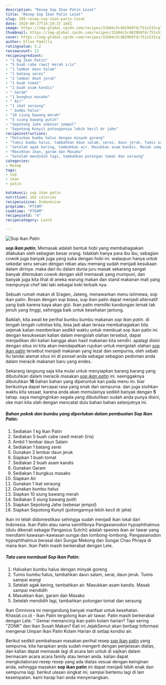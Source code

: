 ```yaml
---
description: "Resep Sop Ikan Patin Lezat"
title: "Resep Sop Ikan Patin Lezat"
slug: 309-resep-sop-ikan-patin-lezat
date: 2020-08-27T14:19:37.168Z
image: https://img-global.cpcdn.com/recipes/31b04c5c4829b97d/751x532cq70/sop-ikan-patin-foto-resep-utama.jpg
thumbnail: https://img-global.cpcdn.com/recipes/31b04c5c4829b97d/751x532cq70/sop-ikan-patin-foto-resep-utama.jpg
cover: https://img-global.cpcdn.com/recipes/31b04c5c4829b97d/751x532cq70/sop-ikan-patin-foto-resep-utama.jpg
author: Ellen Padilla
ratingvalue: 3.2
reviewcount: 13
recipeingredient:
- "1 kg Ikan Patin"
- "5 buah cabe rawit merah iris"
- "1 lembar daun Salam"
- "1 batang serei"
- "2 lembar daun jeruk"
- "1 buah tomat"
- "2 buah asam kandis"
- " Garam"
- "1 bungkus masako"
- " Air"
- "1 ikat seraung"
- " bumbu halus"
- "10 siung bawang merah"
- "5 siung bawang putih"
- "Sepotong Jahe sebesar jempol"
- "Sepotong Kunyit potongannya lebih kecil dr jahe"
recipeinstructions:
- "Haluskan bumbu halus dengan minyak goreng"
- "Tumis bumbu halus, tambahkan daun salam, serai, daun jeruk. Tumis sampai wangi"
- "Setelah agak kering, tambahkan air. Masukkan asam kandis. Masak sampai mendidih"
- "Masukkan ikan, garam dan Masako"
- "Setelah mendidih lagi, tambahkan potongan tomat dan seraung"
categories:
- Resep
tags:
- sop
- ikan
- patin

katakunci: sop ikan patin 
nutrition: 162 calories
recipecuisine: Indonesian
preptime: "PT19M"
cooktime: "PT60M"
recipeyield: "4"
recipecategory: Lunch

---
```



![Sop Ikan Patin](https://img-global.cpcdn.com/recipes/31b04c5c4829b97d/751x532cq70/sop-ikan-patin-foto-resep-utama.jpg)

<b><i>sop ikan patin</i></b>, Memasak adalah bentuk hobi yang membahagiakan dilakukan oleh sebagian besar orang. tidaklah hanya para ibu ibu, sebagian cowok juga banyak juga yang suka dengan hobi ini. walaupun hanya untuk sekedar seru seruan dengan rekan atau memang sudah menjadi kesukaan dalam dirinya. maka dari itu dalam dunia juru masak sekarang sangat banyak ditemukan cowok dengan skill memasak yang mumpuni, dan banyak juga kita lihat di aneka warung makan dan stand makanan mall yang mempunyai chef laki laki sebagai koki terbaik nya.

Sebuah rumah makan di Sragen, Jateng, menawarkan menu istimewa, sop ikan patin. Bosan dengan sup biasa, sup ikan patin dapat menjadi alternatif yang baik karena kaya akan gizi. Ikan patin memiliki kandungan lemak tak jenuh yang tinggi, sehingga baik untuk kesehatan jantung.

Baiklah, kita awali ke perihal bumbu bumbu makanan <i>sop ikan patin</i>. di tengah tengah rutinitas kita, bisa jadi akan terasa membahagiakan bila sejenak kalian memberikan sedikit waktu untuk membuat sop ikan patin ini. dengan kesuksesan kalian dalam mengolah olahan tersebut, dapat menjadikan diri kalian bangga akan hasil makanan kita sendiri. apalagi disini dengan situs ini kita akan mendapatkan rujukan untuk mengolah olahan <u>sop ikan patin</u> tersebut menjadi makanan yang lezat dan sempurna, oleh sebab itu tandai alamat situs ini di ponsel anda sebagai sebagian pedoman anda dalam meracik makanan baru yang endes.


Sekarang langsung saja kita mulai untuk menyiapkan barang barang yang dibutuhkan dalam meracik masakan <u><i>sop ikan patin</i></u> ini. seenggaknya dibutuhkan <b>16</b> bahan bahan yang diperuntuk kan pada menu ini. biar berikutnya dapat tercapai rasa yang enak dan sempurna. dan juga sisihkan waktu kita sesaat, karena anda akan memulainya sedikit banyak dengan <b>5</b> tahap. saya menginginkan segala yang dibutuhkan sudah anda punya disini, oke mari kita olah dengan mencatat dulu bahan bahan selanjutnya ini.

<!--inarticleads1-->

##### Bahan pokok dan bumbu yang diperlukan dalam pembuatan Sop Ikan Patin:

1. Sediakan 1 kg Ikan Patin
1. Sediakan 5 buah cabe rawit merah (iris)
1. Ambil 1 lembar daun Salam
1. Sediakan 1 batang serei
1. Gunakan 2 lembar daun jeruk
1. Siapkan 1 buah tomat
1. Sediakan 2 buah asam kandis
1. Gunakan  Garam
1. Sediakan 1 bungkus masako
1. Siapkan  Air
1. Gunakan 1 ikat seraung
1. Gunakan  bumbu halus
1. Siapkan 10 siung bawang merah
1. Sediakan 5 siung bawang putih
1. Siapkan Sepotong Jahe (sebesar jempol)
1. Siapkan Sepotong Kunyit (potongannya lebih kecil dr jahe)


Ikan ini telah didomestikasi sehingga sudah menjadi ikan lokal dari Indonesia. Ikan Patin atau nama saintifiknya Pangasianodon hypophthalmus (dulu dikenali sebagai Pangasius Sutchi) adalah spesies ikan air tawar yang mendiami kawasan-kawasan sungai dan lombong-lombong. Pangasianodon hypophthalmus berasal dari Sungai Mekong dan Sungai Chao Phraya di mana ikan. Ikan Patin masih berkerabat dengan Lele. 

<!--inarticleads2-->

##### Tata cara membuat Sop Ikan Patin:

1. Haluskan bumbu halus dengan minyak goreng
1. Tumis bumbu halus, tambahkan daun salam, serai, daun jeruk. Tumis sampai wangi
1. Setelah agak kering, tambahkan air. Masukkan asam kandis. Masak sampai mendidih
1. Masukkan ikan, garam dan Masako
1. Setelah mendidih lagi, tambahkan potongan tomat dan seraung


Ikan Omnivora ini mengandung banyak manfaat untuk kesehatan. Khasiat.co.id - Ikan Patin tergolong ikan air tawar. Patin masih berkerabat dengan Lele. &#34; Gemar memancing ikan patin kolam harian? Tapi sering &#34;ZONK&#34; dan Ikan Susah Makan? Kali ini JejakSemut akan berbagi Informasi mengenai Umpan Ikan Patin Kolam Harian di setiap kondisi air. 

Berikut sedikit pembahasan masakan perihal resep <u>sop ikan patin</u> yang sempurna. kita harapkan anda sudah mengerti dengan penjelasan diatas, dan kalian dapat memasak lagi di acara lain untuk di sajikan dalam bermacam acara acara family atau teman anda. kalian dapat mengkolaborasi resep resep yang ada diatas sesuai dengan keinginan anda, sehingga masakan <b>sop ikan patin</b> ini dapat menjadi lebih enak dan sempurna lagi. berikut ulasan singkat ini, sampai bertemu lagi di lain kesempatan. kami harap hari anda menyenangkan.
